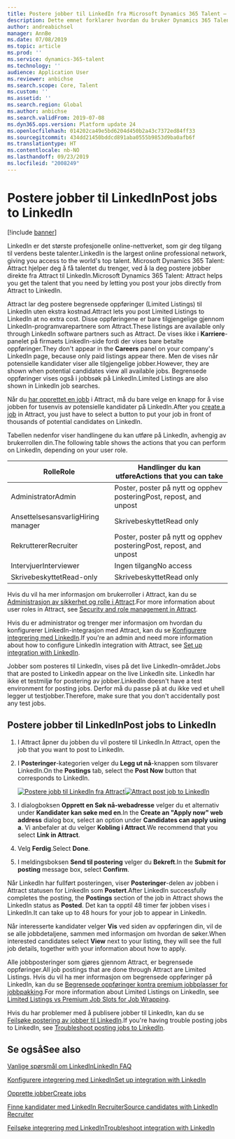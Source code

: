 ```yaml
---
title: Postere jobber til LinkedIn fra Microsoft Dynamics 365 Talent – Attract
description: Dette emnet forklarer hvordan du bruker Dynamics 365 Talent – Attract til å postere jobber til LinkedIn.
author: andreabichsel
manager: AnnBe
ms.date: 07/08/2019
ms.topic: article
ms.prod: ''
ms.service: dynamics-365-talent
ms.technology: ''
audience: Application User
ms.reviewer: anbichse
ms.search.scope: Core, Talent
ms.custom: ''
ms.assetid: ''
ms.search.region: Global
ms.author: anbichse
ms.search.validFrom: 2019-07-08
ms.dyn365.ops.version: Platform update 24
ms.openlocfilehash: 014202ca49e5bd6204d450b2a43c7372ed84ff33
ms.sourcegitcommit: 434dd21450bddcd891aba0555b9853d9ba0afb6f
ms.translationtype: HT
ms.contentlocale: nb-NO
ms.lasthandoff: 09/23/2019
ms.locfileid: "2008249"
---
```

# <a name="post-jobs-to-linkedin"></a><span data-ttu-id="a8d12-103">Postere jobber til LinkedIn</span><span class="sxs-lookup"><span data-stu-id="a8d12-103">Post jobs to LinkedIn</span></span>

[!include [banner](../includes/banner.md)]

<span data-ttu-id="a8d12-104">LinkedIn er det største profesjonelle online-nettverket, som gir deg tilgang til verdens beste talenter.</span><span class="sxs-lookup"><span data-stu-id="a8d12-104">LinkedIn is the largest online professional network, giving you access to the world's top talent.</span></span> <span data-ttu-id="a8d12-105">Microsoft Dynamics 365 Talent: Attract hjelper deg å få talentet du trenger, ved å la deg postere jobber direkte fra Attract til LinkedIn.</span><span class="sxs-lookup"><span data-stu-id="a8d12-105">Microsoft Dynamics 365 Talent: Attract helps you get the talent that you need by letting you post your jobs directly from Attract to LinkedIn.</span></span>

<span data-ttu-id="a8d12-106">Attract lar deg postere begrensede oppføringer (Limited Listings) til LinkedIn uten ekstra kostnad.</span><span class="sxs-lookup"><span data-stu-id="a8d12-106">Attract lets you post Limited Listings to LinkedIn at no extra cost.</span></span> <span data-ttu-id="a8d12-107">Disse oppføringene er bare tilgjengelige gjennom LinkedIn-programvarepartnere som Attract.</span><span class="sxs-lookup"><span data-stu-id="a8d12-107">These listings are available only through LinkedIn software partners such as Attract.</span></span> <span data-ttu-id="a8d12-108">De vises ikke i **Karriere**-panelet på firmaets LinkedIn-side fordi der vises bare betalte oppføringer.</span><span class="sxs-lookup"><span data-stu-id="a8d12-108">They don't appear in the **Careers** panel on your company's LinkedIn page, because only paid listings appear there.</span></span> <span data-ttu-id="a8d12-109">Men de vises når potensielle kandidater viser alle tilgjengelige jobber.</span><span class="sxs-lookup"><span data-stu-id="a8d12-109">However, they are shown when potential candidates view all available jobs.</span></span> <span data-ttu-id="a8d12-110">Begrensede oppføringer vises også i jobbsøk på LinkedIn.</span><span class="sxs-lookup"><span data-stu-id="a8d12-110">Limited Listings are also shown in LinkedIn job searches.</span></span>

<span data-ttu-id="a8d12-111">Når du [har opprettet en jobb](./creating-jobs-attract.md) i Attract, må du bare velge en knapp for å vise jobben for tusenvis av potensielle kandidater på LinkedIn.</span><span class="sxs-lookup"><span data-stu-id="a8d12-111">After you [create a job](./creating-jobs-attract.md) in Attract, you just have to select a button to put your job in front of thousands of potential candidates on LinkedIn.</span></span>

<span data-ttu-id="a8d12-112">Tabellen nedenfor viser handlingene du kan utføre på LinkedIn, avhengig av brukerrollen din.</span><span class="sxs-lookup"><span data-stu-id="a8d12-112">The following table shows the actions that you can perform on LinkedIn, depending on your user role.</span></span>

| <span data-ttu-id="a8d12-113">Rolle</span><span class="sxs-lookup"><span data-stu-id="a8d12-113">Role</span></span> | <span data-ttu-id="a8d12-114">Handlinger du kan utføre</span><span class="sxs-lookup"><span data-stu-id="a8d12-114">Actions that you can take</span></span> |
|---|---|
| <span data-ttu-id="a8d12-115">Administrator</span><span class="sxs-lookup"><span data-stu-id="a8d12-115">Admin</span></span> | <span data-ttu-id="a8d12-116">Poster, poster på nytt og opphev postering</span><span class="sxs-lookup"><span data-stu-id="a8d12-116">Post, repost, and unpost</span></span> |
| <span data-ttu-id="a8d12-117">Ansettelsesansvarlig</span><span class="sxs-lookup"><span data-stu-id="a8d12-117">Hiring manager</span></span> | <span data-ttu-id="a8d12-118">Skrivebeskyttet</span><span class="sxs-lookup"><span data-stu-id="a8d12-118">Read only</span></span> |
| <span data-ttu-id="a8d12-119">Rekrutterer</span><span class="sxs-lookup"><span data-stu-id="a8d12-119">Recruiter</span></span> | <span data-ttu-id="a8d12-120">Poster, poster på nytt og opphev postering</span><span class="sxs-lookup"><span data-stu-id="a8d12-120">Post, repost, and unpost</span></span> |
| <span data-ttu-id="a8d12-121">Intervjuer</span><span class="sxs-lookup"><span data-stu-id="a8d12-121">Interviewer</span></span> | <span data-ttu-id="a8d12-122">Ingen tilgang</span><span class="sxs-lookup"><span data-stu-id="a8d12-122">No access</span></span> |
| <span data-ttu-id="a8d12-123">Skrivebeskyttet</span><span class="sxs-lookup"><span data-stu-id="a8d12-123">Read-only</span></span> | <span data-ttu-id="a8d12-124">Skrivebeskyttet</span><span class="sxs-lookup"><span data-stu-id="a8d12-124">Read only</span></span> |

<span data-ttu-id="a8d12-125">Hvis du vil ha mer informasjon om brukerroller i Attract, kan du se [Administrasjon av sikkerhet og rolle i Attract](./security-attract.md).</span><span class="sxs-lookup"><span data-stu-id="a8d12-125">For more information about user roles in Attract, see [Security and role management in Attract](./security-attract.md).</span></span>

<span data-ttu-id="a8d12-126">Hvis du er administrator og trenger mer informasjon om hvordan du konfigurerer LinkedIn-integrasjon med Attract, kan du se [Konfigurere integrering med LinkedIn](./attract-admin-linkedin.md).</span><span class="sxs-lookup"><span data-stu-id="a8d12-126">If you're an admin and need more information about how to configure LinkedIn integration with Attract, see [Set up integration with LinkedIn](./attract-admin-linkedin.md).</span></span>

<span data-ttu-id="a8d12-127">Jobber som posteres til LinkedIn, vises på det live LinkedIn-området.</span><span class="sxs-lookup"><span data-stu-id="a8d12-127">Jobs that are posted to LinkedIn appear on the live LinkedIn site.</span></span> <span data-ttu-id="a8d12-128">LinkedIn har ikke et testmiljø for postering av jobber.</span><span class="sxs-lookup"><span data-stu-id="a8d12-128">LinkedIn doesn't have a test environment for posting jobs.</span></span> <span data-ttu-id="a8d12-129">Derfor må du passe på at du ikke ved et uhell legger ut testjobber.</span><span class="sxs-lookup"><span data-stu-id="a8d12-129">Therefore, make sure that you don't accidentally post any test jobs.</span></span>

## <a name="post-jobs-to-linkedin"></a><span data-ttu-id="a8d12-130">Postere jobber til LinkedIn</span><span class="sxs-lookup"><span data-stu-id="a8d12-130">Post jobs to LinkedIn</span></span>

1. <span data-ttu-id="a8d12-131">I Attract åpner du jobben du vil postere til LinkedIn.</span><span class="sxs-lookup"><span data-stu-id="a8d12-131">In Attract, open the job that you want to post to LinkedIn.</span></span>
2. <span data-ttu-id="a8d12-132">I **Posteringer**-kategorien velger du **Legg ut nå**-knappen som tilsvarer LinkedIn.</span><span class="sxs-lookup"><span data-stu-id="a8d12-132">On the **Postings** tab, select the **Post Now** button that corresponds to LinkedIn.</span></span>

    <span data-ttu-id="a8d12-133">[![Postere jobb til LinkedIn fra Attract](./media/attract-post-job-to-linkedin.png)](./media/attract-post-job-to-linkedin.png)</span><span class="sxs-lookup"><span data-stu-id="a8d12-133">[![Attract post job to LinkedIn](./media/attract-post-job-to-linkedin.png)](./media/attract-post-job-to-linkedin.png)</span></span>

3. <span data-ttu-id="a8d12-134">I dialogboksen **Opprett en Søk nå-webadresse** velger du et alternativ under **Kandidater kan søke med en**.</span><span class="sxs-lookup"><span data-stu-id="a8d12-134">In the **Create an "Apply now" web address** dialog box, select an option under **Candidates can apply using a**.</span></span> <span data-ttu-id="a8d12-135">Vi anbefaler at du velger **Kobling i Attract**.</span><span class="sxs-lookup"><span data-stu-id="a8d12-135">We recommend that you select **Link in Attract**.</span></span>
4. <span data-ttu-id="a8d12-136">Velg **Ferdig**.</span><span class="sxs-lookup"><span data-stu-id="a8d12-136">Select **Done**.</span></span>
5. <span data-ttu-id="a8d12-137">I meldingsboksen **Send til postering** velger du **Bekreft**.</span><span class="sxs-lookup"><span data-stu-id="a8d12-137">In the **Submit for posting** message box, select **Confirm**.</span></span>

<span data-ttu-id="a8d12-138">Når LinkedIn har fullført posteringen, viser **Posteringer**-delen av jobben i Attract statusen for LinkedIn som **Postert**.</span><span class="sxs-lookup"><span data-stu-id="a8d12-138">After LinkedIn successfully completes the posting, the **Postings** section of the job in Attract shows the LinkedIn status as **Posted**.</span></span> <span data-ttu-id="a8d12-139">Det kan ta opptil 48 timer før jobben vises i LinkedIn.</span><span class="sxs-lookup"><span data-stu-id="a8d12-139">It can take up to 48 hours for your job to appear in LinkedIn.</span></span>

<span data-ttu-id="a8d12-140">Når interesserte kandidater velger **Vis** ved siden av oppføringen din, vil de se alle jobbdetaljene, sammen med informasjon om hvordan de søker.</span><span class="sxs-lookup"><span data-stu-id="a8d12-140">When interested candidates select **View** next to your listing, they will see the full job details, together with your information about how to apply.</span></span>

<span data-ttu-id="a8d12-141">Alle jobbposteringer som gjøres gjennom Attract, er begrensede oppføringer.</span><span class="sxs-lookup"><span data-stu-id="a8d12-141">All job postings that are done through Attract are Limited Listings.</span></span> <span data-ttu-id="a8d12-142">Hvis du vil ha mer informasjon om begrensede oppføringer på LinkedIn, kan du se [Begrensede oppføringer kontra premium jobbplasser for jobbpakking](https://www.linkedin.com/help/recruiter/answer/79049).</span><span class="sxs-lookup"><span data-stu-id="a8d12-142">For more information about Limited Listings on LinkedIn, see [Limited Listings vs Premium Job Slots for Job Wrapping](https://www.linkedin.com/help/recruiter/answer/79049).</span></span>

<span data-ttu-id="a8d12-143">Hvis du har problemer med å publisere jobber til LinkedIn, kan du se [Feilsøke postering av jobber til LinkedIn](./attract-troubleshoot-linkedin.md).</span><span class="sxs-lookup"><span data-stu-id="a8d12-143">If you're having trouble posting jobs to LinkedIn, see [Troubleshoot posting jobs to LinkedIn](./attract-troubleshoot-linkedin.md).</span></span>

## <a name="see-also"></a><span data-ttu-id="a8d12-144">Se også</span><span class="sxs-lookup"><span data-stu-id="a8d12-144">See also</span></span>

[<span data-ttu-id="a8d12-145">Vanlige spørsmål om LinkedIn</span><span class="sxs-lookup"><span data-stu-id="a8d12-145">LinkedIn FAQ</span></span>](./attract-linkedin-faq.md)

[<span data-ttu-id="a8d12-146">Konfigurere integrering med LinkedIn</span><span class="sxs-lookup"><span data-stu-id="a8d12-146">Set up integration with LinkedIn</span></span>](./attract-admin-linkedin.md)

[<span data-ttu-id="a8d12-147">Opprette jobber</span><span class="sxs-lookup"><span data-stu-id="a8d12-147">Create jobs</span></span>](./creating-jobs-attract.md)

[<span data-ttu-id="a8d12-148">Finne kandidater med LinkedIn Recruiter</span><span class="sxs-lookup"><span data-stu-id="a8d12-148">Source candidates with LinkedIn Recruiter</span></span>](./attract-linkedin-recruiter.md)

[<span data-ttu-id="a8d12-149">Feilsøke integrering med LinkedIn</span><span class="sxs-lookup"><span data-stu-id="a8d12-149">Troubleshoot integration with LinkedIn</span></span>](./attract-troubleshoot-linkedin.md)
